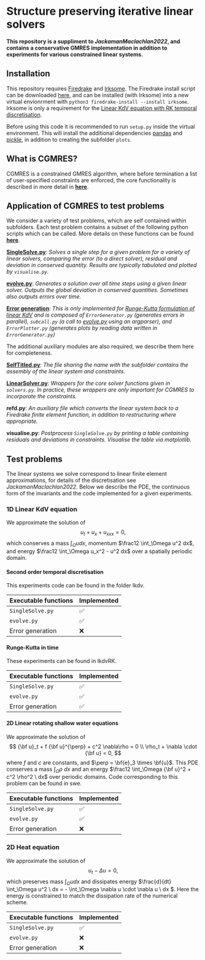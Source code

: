 # Structure preserving iterative linear solvers

**This repository is a suppliment to  _JackamanMaclachlan2022_, and contains a conservative GMRES implementation in addition to experiments for various constrained linear systems.**

## Installation

This repository requires [Firedrake](https://www.firedrakeproject.org/) and [Irksome](https://firedrakeproject.github.io/Irksome). The Firedrake install script can be downloaded [here](https://www.firedrakeproject.org/download.html), and can be installed (with Irksome) into a new virtual envionrment with `python3 firedrake-install --install irksome`. Irksome is only a requirement for the [Linear KdV equation with RK temporal discretisation](#runge-kutta-in-time).

Before using this code it is recommended to run `setup.py` inside the virtual environment. This will install the additional dependencies [pandas](https://pandas.pydata.org) and [pickle](https://docs.python.org/3/library/pickle.html), in addition to creating the subfolder `plots`.

## What is CGMRES?

CGMRES is a constrained GMRES algorithm, where before termination a list of user-specified constraints are enforced, the core functionality is described in more detail in **[here](docs/solvers.md)**. 

## Application of CGMRES to test problems

We consider a variety of test problems, which are self contained within subfolders. Each test problem contains a subset of the following python scripts which can be called. More details on these functions can be found **[here](docs/experiments.md)**.

**[SingleSolve.py](docs/experiments.md#singlesolve.py)**: _Solves a single step for a given problem for a variety of linear solvers, comparing the error (to a direct solver), residual and deviation in conserved quantity. Results are typically tabulated and plotted by `visualise.py`._

**[evolve.py](docs/experiments.md#evolve.py)**: _Generates a solution over all time steps using a given linear solver. Outputs the global deviation in conserved quantities. Sometimes also outputs errors over time._

**[Error generation](docs/experiments.md#error-generation)**: _This is only implemented for [Runge-Kutta formulation of linear KdV](#runge-kutta-in-time) and is composed of `ErrorGenerator.py` (generates errors in parallel), `subcall.py` (a call to [evolve.py](docs/experiments.md#evolve.py) using an argparser), and `ErrorPlotter.py` (generates plots by reading data written in `ErrorGenerator.py`)_

The additional auxiliary modules are also required, we describe them here for completeness. 

**[SelfTitled.py](docs/experiments.md#selftitled.py)**: _The file sharing the name with the subfolder contains the assembly of the linear system and constraints._

**[LinearSolver.py](docs/experiments.md#linearsolver.py)**: _Wrappers for the core solver functions given in `solvers.py`. In practice, these wrappers are only important for CGMRES to incorporate the constraints._

**refd.py**: _An auxiliary file which converts the linear system back to a Firedrake finite element function, in addition to restructuring where appropriate._

**visualise.py**: _Postprocess `SingleSolve.py` by printing a table containing residuals and deviations in constraints. Visualise the table via matplotlib._

## Test problems

The linear systems we solve correspond to linear finite element approximations, for details of the discretisation see _JackamanMaclachlan2022_. Below we describe the PDE, the continuous form of the invariants and the code implemented for a given experiments.

### 1D Linear KdV equation

We approximate the solution of
$$
u_t + u_x + u_{xxx} = 0,
$$
which conserves a mass $\int_\Omega u dx$, momentum $\frac12 \int_\Omega u^2 dx$, and energy $\frac12 \int_\Omega u_x^2 - u^2 dx$ over a spatially periodic domain.

#### Second order temporal discretisation

This experiments code can be found in the folder lkdv.

| Executable functions | Implemented        |
| -------------------- | ------------------ |
| `SingleSolve.py`     | :white_check_mark: |
| `evolve.py`          | :white_check_mark: |
| Error generation     | :x:                |

#### Runge-Kutta in time

These experiments can be found in lkdvRK.

| Executable functions | Implemented        |
| -------------------- | ------------------ |
| `SingleSolve.py`     | :white_check_mark: |
| `evolve.py`          | :white_check_mark: |
| Error generation     | :white_check_mark: |

#### 2D Linear rotating shallow water equations

We approximate the solution of 
$$
{\bf u}_t + f {\bf u}^{\perp} + c^2 \nabla\rho = 0 \\
\rho_t + \nabla \cdot {\bf u} = 0, 
$$
where $f$ and $c$ are constants, and $\perp = \bf{e}_3 \times \bf{u}$. This PDE conserves a mass $\int_\Omega \rho \ dx$ and an energy $\frac12 \int_\Omega {\bf u}^2 + c^2 \rho^2 \ dx$ over periodic domains. Code corresponding to this problem can be found in swe.

| Executable functions | Implemented        |
| -------------------- | ------------------ |
| `SingleSolve.py`     | :white_check_mark: |
| `evolve.py`          | :white_check_mark: |
| Error generation     | :x:                |

### 2D Heat equation

We approximate the solution of 
$$
u_t - \Delta u = 0
,
$$
which preserves mass $\int_\Omega u dx$ and dissipates energy $\frac{d}{dt} \int_\Omega u^2 \ dx = - \int_\Omega \nabla u \cdot \nabla u \ dx $. Here the energy is constrained to match the dissipation rate of the numerical scheme.

| Executable functions | Implemented        |
| -------------------- | ------------------ |
| `SingleSolve.py`     | :white_check_mark: |
| `evolve.py`          | :x:                |
| Error generation     | :x:                |